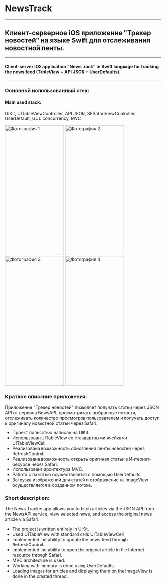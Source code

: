 # NewsTrack
____
## Клиент-серверное iOS приложение "Трекер новостей" на языке Swift для отслеживания новостной ленты.
___
#### Client-server iOS application "News track" in Swift language for tracking the news feed (TableView + API JSON + UserDefaults).

___
### Основной использованный стек:

#### Main used stack:

UIKit, UITableViewController, API JSON, SFSafariViewController, UserDefault, GCD concurrency, MVC

<html>
 <head>
  <meta charset="utf-8">
 </head>
 <body>
  <p>
    <img src="https://i.ibb.co/NSpbsrv/News-Track-1.png" alt="Фотография 1" width="190" height="420">
    <img src="https://i.ibb.co/ssS45YZ/News-Track-3.png" alt="Фотография 2" width="190" height="420">
    <img src="https://i.ibb.co/WDBCvXR/News-Track-2.png" alt="Фотография 3" width="190" height="420">
    <img src="https://i.ibb.co/f8cc2D7/News-Track-4.png)" alt="Фотография 4" width="190" height="420">
  </p>
 </body>
</html>

### Краткое описание приложения:

Приложение "Трекер новостей" позволяет получать статьи через JSON API от сервиса NewsAPI, просматривать выбранные новости, отслеживать количество просмотров пользователем и получать доступ к оригиналу новостной статьи через Safari.

- Проект полностью написан на UIKit.
- Использован UITableView со стандартными ячейками UITableViewCell.
- Реализована возможность обновления ленты новостей через RefreshControl.
- Реализована возможность открыть оригинал статьи в Интернет-ресурсе через Safari.
- Использована архитектура MVС.
- Работа с памятью осуществляется с помощью UserDefaults.
- Загрузка изображений для статей и отображение на ImageView осуществляется в созданном потоке.

### Short description: 

The News Tracker app allows you to fetch articles via the JSON API from the NewsAPI service, view selected news, and access the original news article via Safari.

- The project is written entirely in UIKit.
- Used UITableView with standard cells UITableViewCell.
- Implemented the ability to update the news feed through RefreshControl.
- Implemented the ability to open the original article in the Internet resource through Safari.
- MVC architecture is used.
- Working with memory is done using UserDefaults.
- Loading images for articles and displaying them on the ImageView is done in the created thread.
